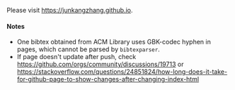 Please visit https://junkangzhang.github.io.

#### Notes
- One bibtex obtained from ACM Library uses GBK-codec hyphen in pages, which cannot be parsed by `bibtexparser`.
- If page doesn't update after push, check 
https://github.com/orgs/community/discussions/19713
or
https://stackoverflow.com/questions/24851824/how-long-does-it-take-for-github-page-to-show-changes-after-changing-index-html